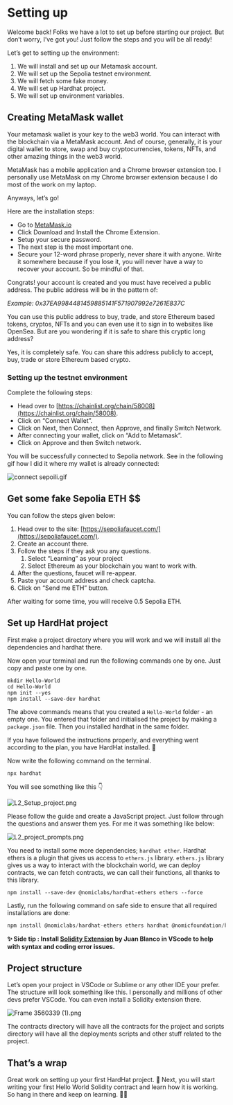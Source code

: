 ﻿# Setting up

Welcome back! Folks we have a lot to set up before starting our project. But don’t worry, I’ve got you! Just follow the steps and you will be all ready!

Let’s get to setting up the environment:

1. We will install and set up our Metamask account.
2. We will set up the Sepolia testnet environment.
3. We will fetch some fake money.
4. We will set up Hardhat project.
5. We will set up environment variables.

## Creating MetaMask wallet

Your metamask wallet is your key to the web3 world. You can interact with the blockchain via a MetaMask account. And of course, generally, it is your digital wallet to store, swap and buy cryptocurrencies, tokens, NFTs, and other amazing things in the web3 world.

MetaMask has a mobile application and a Chrome browser extension too. I personally use MetaMask on my Chrome browser extension because I do most of the work on my laptop.

Anyways, let’s go!

Here are the installation steps:

- Go to [MetaMask.io](https://metamask.io/)
- Click Download and Install the Chrome Extension.
- Setup your secure password.
- The next step is the most important one.
- Secure your 12-word phrase properly, never share it with anyone. Write it somewhere because if you lose it, you will never have a way to recover your account. So be mindful of that.

Congrats! your account is created and you must have received a public address. The public address will be in the pattern of:

_Example: 0x37EA9984481459885141F571907992e7261E837C_

You can use this public address to buy, trade, and store Ethereum based tokens, cryptos, NFTs and you can even use it to sign in to websites like OpenSea. But are you wondering if it is safe to share this cryptic long address?

Yes, it is completely safe. You can share this address publicly to accept, buy, trade or store Ethereum based crypto.

### Setting up the testnet environment

Complete the following steps:

- Head over to [https://chainlist.org/chain/58008](https://chainlist.org/chain/58008).
- Click on “Connect Wallet”.
- Click on Next, then Connect, then Approve, and finally Switch Network.
- After connecting your wallet, click on “Add to Metamask”.
- Click on Approve and then Switch network.

You will be successfully connected to Sepolia network. See in the following gif how I did it where my wallet is already connected:

![connect sepoili.gif](https://github.com/0xmetaschool/Learning-Projects/blob/main/assests_for_all/assets%20for%20Writing%20your%20first%20Hello%20World%20contract%20in%20Solidity/Setting%20up/connect_sepoili.gif?raw=true)

## Get some fake Sepolia ETH $$

You can follow the steps given below:

1. Head over to the site: [https://sepoliafaucet.com/](https://sepoliafaucet.com/).
2. Create an account there.
3. Follow the steps if they ask you any questions.
   1. Select “Learning” as your project
   2. Select Ethereum as your blockchain you want to work with.
4. After the questions, faucet will re-appear.
5. Paste your account address and check captcha.
6. Click on “Send me ETH” button.

After waiting for some time, you will receive 0.5 Sepolia ETH.

## Set up HardHat project

First make a project directory where you will work and we will install all the dependencies and hardhat there.

Now open your terminal and run the following commands one by one. Just copy and paste one by one.

```
mkdir Hello-World
cd Hello-World
npm init --yes
npm install --save-dev hardhat
```

The above commands means that you created a `Hello-World` folder - an empty one. You entered that folder and initialised the project by making a `package.json` file. Then you installed hardhat in the same folder.

If you have followed the instructions properly, and everything went according to the plan, you have HardHat installed. 🎉

Now write the following command on the terminal.

```
npx hardhat
```

You will see something like this 👇

![L2_Setup_project.png](https://github.com/0xmetaschool/Learning-Projects/blob/main/assests_for_all/assets%20for%20Writing%20your%20first%20Hello%20World%20contract%20in%20Solidity/Setting%20up/L2_Setup_project.png?raw=true)

Please follow the guide and create a JavaScript project. Just follow through the questions and answer them yes. For me it was something like below:

![L2_project_prompts.png](https://github.com/0xmetaschool/Learning-Projects/blob/main/assests_for_all/assets%20for%20Writing%20your%20first%20Hello%20World%20contract%20in%20Solidity/Setting%20up/L2_project_prompts.png?raw=true)

You need to install some more dependencies; `hardhat ether`. Hardhat ethers is a plugin that gives us access to `ethers.js` library. `ethers.js` library gives us a way to interact with the blockchain world, we can deploy contracts, we can fetch contracts, we can call their functions, all thanks to this library.

```
npm install --save-dev @nomiclabs/hardhat-ethers ethers --force
```

Lastly, run the following command on safe side to ensure that all required installations are done:

```jsx
npm install @nomiclabs/hardhat-ethers ethers hardhat @nomicfoundation/hardhat-toolbox --force
```

**✨ Side tip : Install [Solidity Extension](https://marketplace.visualstudio.com/items?itemName=JuanBlanco.solidity) by Juan Blanco in VScode to help with syntax and coding error issues.**

## Project structure

Let’s open your project in VSCode or Sublime or any other IDE your prefer. The structure will look something like this. I personally and millions of other devs prefer VSCode. You can even install a Solidity extension there.

![Frame 3560339 (1).png](https://github.com/0xmetaschool/Learning-Projects/blob/main/assests_for_all/assets%20for%20Writing%20your%20first%20Hello%20World%20contract%20in%20Solidity/Setting%20up/Frame_3560339_(1).png?raw=true)

The contracts directory will have all the contracts for the project and scripts directory will have all the deployments scripts and other stuff related to the project.

## That’s a wrap

Great work on setting up your first HardHat project. **🎊** Next, you will start writing your first Hello World Solidity contract and learn how it is working. So hang in there and keep on learning. **💪🏾**
